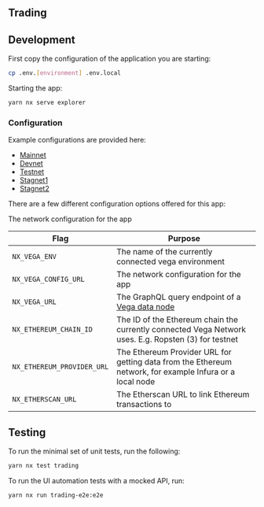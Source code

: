 ## Trading

## Development

First copy the configuration of the application you are starting:

```bash
cp .env.[environment] .env.local
```

Starting the app:

```bash
yarn nx serve explorer
```

### Configuration

Example configurations are provided here:

- [Mainnet](./.env.mainnet)
- [Devnet](./.env.devnet)
- [Testnet](./.env.testnet)
- [Stagnet1](./.env.stagnet1)
- [Stagnet2](./.env.stagnet2)

There are a few different configuration options offered for this app:

The network configuration for the app

| **Flag**                   | **Purpose**                                                                                              |
| -------------------------- | -------------------------------------------------------------------------------------------------------- |
| `NX_VEGA_ENV`              | The name of the currently connected vega environment                                                     |
| `NX_VEGA_CONFIG_URL`       | The network configuration for the app                                                             |
| `NX_VEGA_URL`              | The GraphQL query endpoint of a [Vega data node](https://github.com/vegaprotocol/networks#data-node)     |
| `NX_ETHEREUM_CHAIN_ID`     | The ID of the Ethereum chain the currently connected Vega Network uses. E.g. Ropsten (3) for testnet     |
| `NX_ETHEREUM_PROVIDER_URL` | The Ethereum Provider URL for getting data from the Ethereum network, for example Infura or a local node |
| `NX_ETHERSCAN_URL`         | The Etherscan URL to link Ethereum transactions to                                                       |

## Testing

To run the minimal set of unit tests, run the following:

```bash
yarn nx test trading
```

To run the UI automation tests with a mocked API, run:

```bash
yarn nx run trading-e2e:e2e
```
